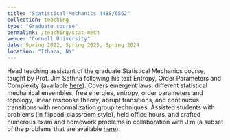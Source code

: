 ```yaml
---
title: "Statistical Mechanics 4488/6562"
collection: teaching
type: "Graduate course"
permalink: /teaching/stat-mech
venue: "Cornell University"
date: Spring 2022, Spring 2023, Spring 2024
location: "Ithaca, NY"
---
```


Head teaching assistant of the graduate Statistical Mechanics course, taught by Prof. Jim Sethna following his text Entropy, Order Parameters and Complexity (available [here](https://sethna.lassp.cornell.edu/StatMech/)). Covers emergent laws, different statistical mechanical ensembles, free energies, entropy, order parameters and topology, linear response theory, abrupt transitions, and continuous transitions with renormalization group techniques. Assisted students with problems (in flipped-classroom style), held office hours, and crafted numerous exam and homework problems in collaboration with Jim (a subset of the problems that are available [here](https://sethna.lassp.cornell.edu/StatMech/SethnaExercises.pdf)).
